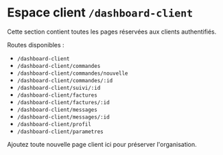 # Espace client `/dashboard-client`

Cette section contient toutes les pages réservées aux clients authentifiés.

Routes disponibles :

- `/dashboard-client`
- `/dashboard-client/commandes`
- `/dashboard-client/commandes/nouvelle`
- `/dashboard-client/commandes/:id`
- `/dashboard-client/suivi/:id`
- `/dashboard-client/factures`
- `/dashboard-client/factures/:id`
- `/dashboard-client/messages`
- `/dashboard-client/messages/:id`
- `/dashboard-client/profil`
- `/dashboard-client/parametres`

Ajoutez toute nouvelle page client ici pour préserver l'organisation.
